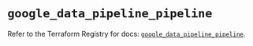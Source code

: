 # `google_data_pipeline_pipeline`

Refer to the Terraform Registry for docs: [`google_data_pipeline_pipeline`](https://registry.terraform.io/providers/hashicorp/google/6.29.0/docs/resources/data_pipeline_pipeline).
